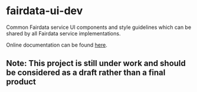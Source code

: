 # fairdata-ui-dev
Common Fairdata service UI components and style guidelines which can be shared by all Fairdata service implementations.

Online documentation can be found [here](https://cscfi.github.io/fairdata-ui/).

## Note: This project is still under work and should be considered as a draft rather than a final product
